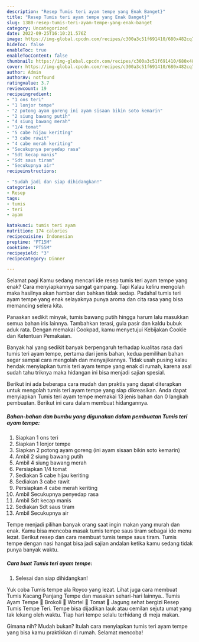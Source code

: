 ```yaml
---
description: "Resep Tumis teri ayam tempe yang Enak Banget}"
title: "Resep Tumis teri ayam tempe yang Enak Banget}"
slug: 1380-resep-tumis-teri-ayam-tempe-yang-enak-banget
category: Uncategorized
date: 2022-09-25T16:10:21.576Z
image: https://img-global.cpcdn.com/recipes/c300a3c51f691410/680x482cq70/tumis-teri-ayam-tempe-foto-resep-utama.jpg
hideToc: false
enableToc: true
enableTocContent: false
thumbnail: https://img-global.cpcdn.com/recipes/c300a3c51f691410/680x482cq70/tumis-teri-ayam-tempe-foto-resep-utama.jpg
cover: https://img-global.cpcdn.com/recipes/c300a3c51f691410/680x482cq70/tumis-teri-ayam-tempe-foto-resep-utama.jpg
author: Admin
authorAv: notfound
ratingvalue: 3.7
reviewcount: 19
recipeingredient:
- "1 ons teri"
- "1 lonjor tempe"
- "2 potong ayam goreng ini ayam sisaan bikin soto kemarin"
- "2 siung bawang putih"
- "4 siung bawang merah"
- "1/4 tomat"
- "5 cabe hijau keriting"
- "3 cabe rawit"
- "4 cabe merah keriting"
- "Secukupnya penyedap rasa"
- "Sdt kecap manis"
- "Sdt saus tiram"
- "Secukupnya air"
recipeinstructions:

- "Sudah jadi dan siap dihidangkan!"
categories:
- Resep
tags:
- tumis
- teri
- ayam

katakunci: tumis teri ayam 
nutrition: 174 calories
recipecuisine: Indonesian
preptime: "PT15M"
cooktime: "PT55M"
recipeyield: "3"
recipecategory: Dinner

---
```



Selamat pagi Kamu sedang mencari ide resep tumis teri ayam tempe yang enak? Cara menyiapkannya sangat gampang. Tapi Kalau keliru mengolah maka hasilnya akan hambar dan bahkan tidak sedap. Padahal tumis teri ayam tempe yang enak selayaknya punya aroma dan cita rasa yang bisa memancing selera kita.


Panaskan sedikit minyak, tumis bawang putih hingga harum lalu masukkan semua bahan iris lainnya. Tambahkan terasi, gula pasir dan kaldu bubuk aduk rata. Dengan memakai Cookpad, kamu menyetujui Kebijakan Cookie dan Ketentuan Pemakaian.

Banyak hal yang sedikit banyak berpengaruh terhadap kualitas rasa dari tumis teri ayam tempe, pertama dari jenis bahan, kedua pemilihan bahan segar sampai cara mengolah dan menyajikannya. Tidak usah pusing kalau hendak menyiapkan tumis teri ayam tempe yang enak di rumah, karena asal sudah tahu triknya maka hidangan ini bisa menjadi sajian spesial.


Berikut ini ada beberapa cara mudah dan praktis yang dapat diterapkan untuk mengolah tumis teri ayam tempe yang siap dikreasikan. Anda dapat menyiapkan Tumis teri ayam tempe memakai 13 jenis bahan dan 0 langkah pembuatan. Berikut ini cara dalam membuat hidangannya.

<!--inarticleads1-->

##### Bahan-bahan dan bumbu yang digunakan dalam pembuatan Tumis teri ayam tempe:

1. Siapkan 1 ons teri
1. Siapkan 1 lonjor tempe
1. Siapkan 2 potong ayam goreng (ini ayam sisaan bikin soto kemarin)
1. Ambil 2 siung bawang putih
1. Ambil 4 siung bawang merah
1. Persiapkan 1/4 tomat
1. Sediakan 5 cabe hijau keriting
1. Sediakan 3 cabe rawit
1. Persiapkan 4 cabe merah keriting
1. Ambil Secukupnya penyedap rasa
1. Ambil Sdt kecap manis
1. Sediakan Sdt saus tiram
1. Ambil Secukupnya air


Tempe menjadi pilihan banyak orang saat ingin makan yang murah dan enak. Kamu bisa mencoba masak tumis tempe saus tiram sebagai ide menu lezat. Berikut resep dan cara membuat tumis tempe saus tiram. Tumis tempe dengan nasi hangat bisa jadi sajian andalan ketika kamu sedang tidak punya banyak waktu. 

<!--inarticleads2-->

##### Cara buat Tumis teri ayam tempe:


1. Selesai dan siap dihidangkan!

Yuk coba Tumis tempe ala Royco yang lezat. Lihat juga cara membuat Tumis Kacang Panjang Tempe dan masakan sehari-hari lainnya.. Tumis Ayam Tempe 🥦 Brokoli 🥕 Wortel 🍅 Tomat 🌽 Jagung sehat bergizi Resep Tumis Tempe Teri. Tempe bisa dijadikan lauk atau cemilan sejuta umat yang tak lekang oleh waktu. Tiap hari tempe selalu terhidang di meja makan. 

Gimana nih? Mudah bukan? Itulah cara menyiapkan tumis teri ayam tempe yang bisa kamu praktikkan di rumah. Selamat mencoba!
